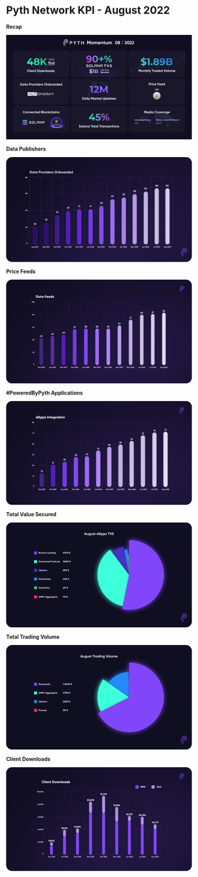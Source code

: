 # Pyth Network KPI - August 2022

**Recap**

![](../../.gitbook/assets/kpi/august-22/End%20of%20Month%20_%20August-22.jpg)

**Data Publishers**

![](../../.gitbook/assets/kpi/august-22/Data%20Providers%20Onboarded%20(1).png)

**Price Feeds**

![](../../.gitbook/assets/kpi/august-22/Price%20Feeds%20August.png)

**#PoweredByPyth Applications**

![](../../.gitbook/assets/kpi/august-22/dApp%20Integration%20August.png)

**Total Value Secured**

![](../../.gitbook/assets/kpi/august-22/August%20dApps%20TVS.png)

**Total Trading Volume**

![](../../.gitbook/assets/kpi/august-22/August%20Trading%20Volume.png)

**Client Downloads**

![](../../.gitbook/assets/kpi/august-22/Client%20Downloads%20Cumulative%20August.png)
